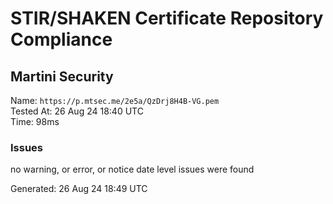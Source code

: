 # STIR/SHAKEN Certificate Repository Compliance

## Martini Security

Name: `https://p.mtsec.me/2e5a/QzDrj8H4B-VG.pem`\
Tested At: 26 Aug 24 18:40 UTC\
Time: 98ms

### Issues

no warning, or error, or notice date level issues were found

Generated: 26 Aug 24 18:49 UTC